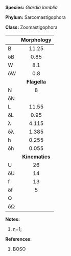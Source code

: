 **Species:** *Giardia lamblia*

**Phylum:** Sarcomastigophora	

**Class:** Zoomastigophora



| |     **Morphology**     |
|:---- | :------: |
| B | 11.25 |
| δB | 0.85 | 
| W | 8.1 |
| δW | 0.8 |
|  | **Flagella** |
| N | 8 |
| δN |  |
| L | 11.55 |
| δL | 0.95 |
| λ | 4.115 |
| δλ | 1.385  |
| h | 0.255 |
| δh | 0.055 |
|  | **Kinematics** |
| U | 26 |
| δU | 14 |
| f | 13 |
| δf | 5  |
| Ω |  |
| δΩ |  |


**Notes:** 
1. η=1;

**References:** 
1. BOSO
